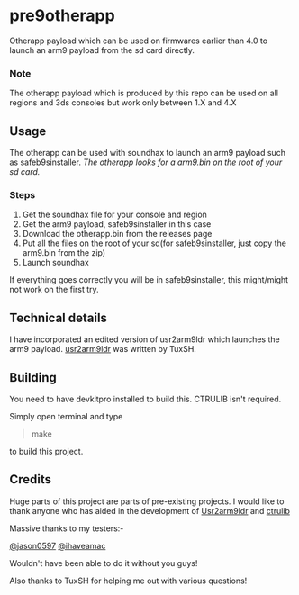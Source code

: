 # pre9otherapp
Otherapp payload which can be used on firmwares earlier than 4.0 to launch an arm9 payload from the sd card directly.

### Note
The otherapp payload which is produced by this repo can be used on all regions and 3ds consoles but work only between 1.X and 4.X

## Usage

The otherapp can be used with soundhax to launch an arm9 payload such as safeb9sinstaller.
*The otherapp looks for a arm9.bin on the root of your sd card.*

### Steps

 1. Get the soundhax file for your console and region
 2. Get the arm9 payload, safeb9sinstaller in this case
 3. Download the otherapp.bin from the releases page
 4. Put all the files on the root of your sd(for safeb9sinstaller, just copy the arm9.bin from the zip)
 5. Launch soundhax

If everything goes correctly you will be in safeb9sinstaller, this might/might not work on the first try.

## Technical details

I have incorporated an edited version of usr2arm9ldr which launches the arm9 payload. [usr2arm9ldr](https://github.com/TuxSH/usr2arm9ldr) was written by TuxSH.

## Building

You need to have devkitpro installed to build this. CTRULIB isn't required.

Simply open terminal and type 

> make

 to build this project.

## Credits

Huge parts of this project are parts of pre-existing projects. I would like to thank anyone who has aided in the development of [Usr2arm9ldr](https://github.com/TuxSH/usr2arm9ldr) and [ctrulib](https://github.com/smealum/ctrulib)

Massive thanks to my testers:- 

[@jason0597](https://github.com/jason0597)
[@ihaveamac](https://github.com/ihaveamac)

Wouldn't have been able to do it without you guys!

Also thanks to TuxSH for helping me out with various questions!
